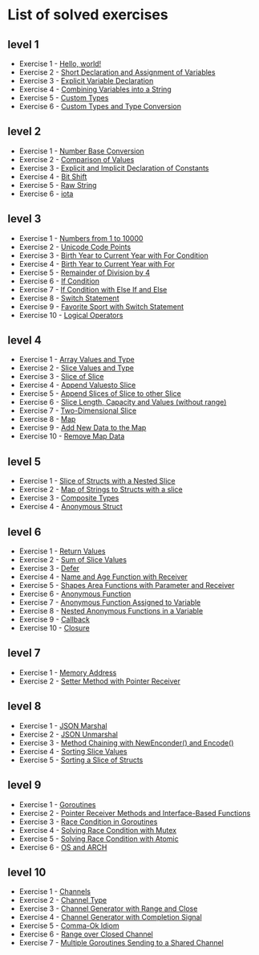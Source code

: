 # List of solved exercises

## level 1

-   Exercise 1 - [Hello, world!](level-001/exercise-001/main.go)
-   Exercise 2 - [Short Declaration and Assignment of Variables](level-001/exercise-002/main.go)
-   Exercise 3 - [Explicit Variable Declaration](level-001/exercise-003/main.go)
-   Exercise 4 - [Combining Variables into a String](level-001/exercise-004/main.go)
-   Exercise 5 - [Custom Types](level-001/exercise-005/main.go)
-   Exercise 6 - [Custom Types and Type Conversion](level-001/exercise-006/main.go)

## level 2

-   Exercise 1 - [Number Base Conversion](level-002/exercise-001/main.go)
-   Exercise 2 - [Comparison of Values](level-002/exercise-002/main.go)
-   Exercise 3 - [Explicit and Implicit Declaration of Constants](level-002/exercise-003/main.go)
-   Exercise 4 - [Bit Shift](level-002/exercise-004/main.go)
-   Exercise 5 - [Raw String](level-002/exercise-005/main.go)
-   Exercise 6 - [iota](level-002/exercise-006/main.go)

## level 3

-   Exercise 1 - [Numbers from 1 to 10000](level-003/exercise-001/main.go)
-   Exercise 2 - [Unicode Code Points](level-003/exercise-002/main.go)
-   Exercise 3 - [Birth Year to Current Year with For Condition](level-003/exercise-003/main.go)
-   Exercise 4 - [Birth Year to Current Year with For](level-003/exercise-004/main.go)
-   Exercise 5 - [Remainder of Division by 4](level-003/exercise-005/main.go)
-   Exercise 6 - [If Condition](level-003/exercise-006/main.go)
-   Exercise 7 - [If Condition with Else If and Else](level-003/exercise-007/main.go)
-   Exercise 8 - [Switch Statement](level-003/exercise-008/main.go)
-   Exercise 9 - [Favorite Sport with Switch Statement](level-003/exercise-009/main.go)
-   Exercise 10 - [Logical Operators](level-003/exercise-010/main.go)

## level 4

-   Exercise 1 - [Array Values and Type](level-004/exercise-001/main.go)
-   Exercise 2 - [Slice Values and Type](level-004/exercise-002/main.go)
-   Exercise 3 - [Slice of Slice](level-004/exercise-003/main.go)
-   Exercise 4 - [Append Values ​​to Slice](level-004/exercise-004/main.go)
-   Exercise 5 - [Append Slices of Slice ​​to other Slice](level-004/exercise-005/main.go)
-   Exercise 6 - [Slice Length, Capacity and Values (without range)](level-004/exercise-006/main.go)
-   Exercise 7 - [Two-Dimensional Slice](level-004/exercise-007/main.go)
-   Exercise 8 - [Map](level-004/exercise-008/main.go)
-   Exercise 9 - [Add New Data to the Map](level-004/exercise-009/main.go)
-   Exercise 10 - [Remove Map Data](level-004/exercise-010/main.go)

## level 5

-   Exercise 1 - [Slice of Structs with a Nested Slice](level-005/exercise-001/main.go)
-   Exercise 2 - [Map of Strings to Structs with a slice](level-005/exercise-002/main.go)
-   Exercise 3 - [Composite Types](level-005/exercise-003/main.go)
-   Exercise 4 - [Anonymous Struct](level-005/exercise-004/main.go)

## level 6

-   Exercise 1 - [Return Values](level-006/exercise-001/main.go)
-   Exercise 2 - [Sum of Slice Values](level-006/exercise-002/main.go)
-   Exercise 3 - [Defer](level-006/exercise-003/main.go)
-   Exercise 4 - [Name and Age Function with Receiver](level-006/exercise-004/main.go)
-   Exercise 5 - [Shapes Area Functions with Parameter and Receiver](level-006/exercise-005/main.go)
-   Exercise 6 - [Anonymous Function](level-006/exercise-006/main.go)
-   Exercise 7 - [Anonymous Function Assigned to Variable](level-006/exercise-007/main.go)
-   Exercise 8 - [Nested Anonymous Functions in a Variable](level-006/exercise-008/main.go)
-   Exercise 9 - [Callback](level-006/exercise-009/main.go)
-   Exercise 10 - [Closure](level-006/exercise-010/main.go)

## level 7

-   Exercise 1 - [Memory Address](level-007/exercise-001/main.go)
-   Exercise 2 - [Setter Method with Pointer Receiver](level-007/exercise-002/main.go)

## level 8

-   Exercise 1 - [JSON Marshal](level-008/exercise-001/main.go)
-   Exercise 2 - [JSON Unmarshal](level-008/exercise-002/main.go)
-   Exercise 3 - [Method Chaining with NewEnconder() and Encode()](level-008/exercise-003/main.go)
-   Exercise 4 - [Sorting Slice Values](level-008/exercise-004/main.go)
-   Exercise 5 - [Sorting a Slice of Structs](level-008/exercise-005/main.go)

## level 9

-   Exercise 1 - [Goroutines](level-009/exercise-001/main.go)
-   Exercise 2 - [Pointer Receiver Methods and Interface-Based Functions](level-009/exercise-002/main.go)
-   Exercise 3 - [Race Condition in Goroutines](level-009/exercise-003/main.go)
-   Exercise 4 - [Solving Race Condition with Mutex](level-009/exercise-004/main.go)
-   Exercise 5 - [Solving Race Condition with Atomic](level-009/exercise-005/main.go)
-   Exercise 6 - [OS and ARCH](level-009/exercise-006/main.go)

## level 10

-   Exercise 1 - [Channels](level-010/exercise-001/main.go)
-   Exercise 2 - [Channel Type](level-010/exercise-002/main.go)
-   Exercise 3 - [Channel Generator with Range and Close](level-010/exercise-003/main.go)
-   Exercise 4 - [Channel Generator with Completion Signal](level-010/exercise-004/main.go)
-   Exercise 5 - [Comma-Ok Idiom](level-010/exercise-005/main.go)
-   Exercise 6 - [Range over Closed Channel](level-010/exercise-006/main.go)
-   Exercise 7 - [Multiple Goroutines Sending to a Shared Channel](level-010/exercise-007/main.go)
